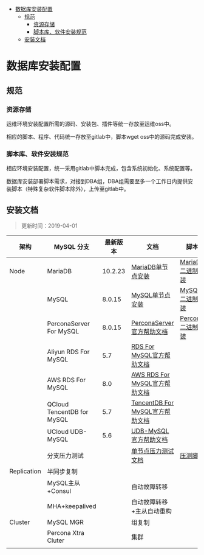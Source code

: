 <!-- TOC depthFrom:1 depthTo:6 withLinks:1 updateOnSave:1 orderedList:0 -->

- [数据库安装配置](#数据库安装配置)
	- [规范](#规范)
		- [资源存储](#资源存储)
		- [脚本库、软件安装规范](#脚本库软件安装规范)
	- [安装文档](#安装文档)

<!-- /TOC -->

# 数据库安装配置

## 规范

### 资源存储

运维环境安装配置所需的源码、安装包、插件等统一存放至运维oss中。

相应的脚本、程序、代码统一存放至gitlab中，脚本wget oss中的源码完成安装。

### 脚本库、软件安装规范

相应环境安装配置，统一采用gitlab中脚本完成，包含系统初始化、系统配置等。

数据库安装部署脚本需求，对接到DBA组，DBA组需要至多一个工作日内提供安装脚本（特殊复杂软件脚本除外），上传至gitlab中。

## 安装文档

> 更新时间：2019-04-01

| 架构        | MySQL 分支                 | 最新版本 | 文档                                                         | 脚本                                 |
| ----------- | -------------------------- | -------- | ------------------------------------------------------------ | ------------------------------------ |
| Node        | MariaDB                    | 10.2.23  | [MariaDB单节点安装](install_doc/MariaDB.md)                  | [MariaDB二进制安装](install_script/) |
|             | MySQL                      | 8.0.15   | [MySQL单节点安装](install_doc/MySQL.md)                      | [MySQL二进制安装](install_script/)   |
|             | PerconaServer For MySQL    | 8.0.15   | [PerconaServer官方帮助文档](<https://www.percona.com/doc/percona-server/LATEST/index.html>) | [Percona二进制安装](install_script/) |
|             | Aliyun RDS For MySQL       | 5.7      | [RDS For MySQL官方帮助文档](<https://help.aliyun.com/document_detail/67687.html?spm=a2c4g.11186623.6.542.7385e2e0ZxrDzM>) |                                      |
|             | AWS RDS For MySQL          | 8.0      | [AWS RDS For MySQL官方帮助文档](<https://docs.amazonaws.cn/AmazonRDS/latest/UserGuide/USER_UpgradeDBInstance.MySQL.html>) |                                      |
|             | QCloud TencentDB for MySQL | 5.7      | [TencentDB For MySQL官方帮助文档](<https://cloud.tencent.com/document/product/236/30969>) |                                      |
|             | UCloud UDB-MySQL           | 5.6      | [UDB-MySQL官方帮助文档](<https://www.ucloud.cn/site/product/udb.html>) |                                      |
|             | 分支压力测试               |          | [单节点压力测试文档](sysbench/)                              | [压测脚本](install_script/)          |
| Replication | 半同步复制                 |          |                                                              |                                      |
|             | MySQL主从+Consul           |          | 自动故障转移                                                 |                                      |
|             | MHA+keepalived             |          | 自动故障转移+主从自动重构                                    |                                      |
| Cluster     | MySQL MGR                  |          | 组复制                                                       |                                      |
|             | Percona Xtra Cluter        |          | 集群                                                         |                                      |
|             |                            |          |                                                              |                                      |
